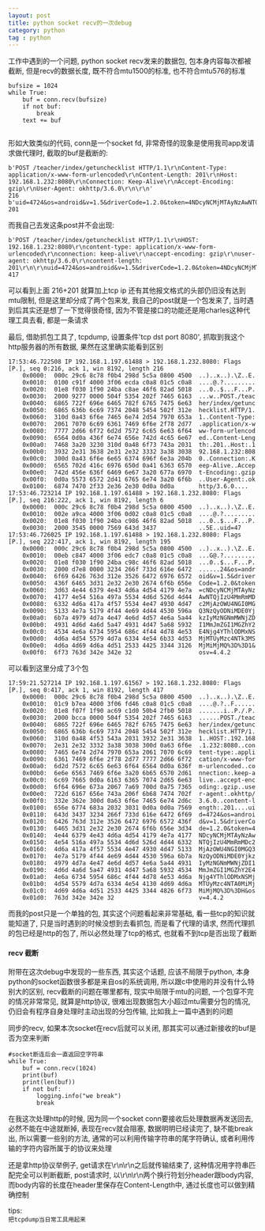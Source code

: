 ```yaml
---
layout: post
title: python socket recv的一次debug
category: python
tag : python
---
```


工作中遇到的一个问题, python socket recv发来的数据包, 包本身内容每次都被截断, 但是recv的数据长度, 既不符合mtu1500的标准, 也不符合mtu576的标准  

```
bufsize = 1024
while True:
	buf = conn.recv(bufsize)
	if not buf:
		break		
	text += buf
	
```

形如大致类似的代码, conn是一个socket fd, 非常奇怪的现象是使用我司app发请求做代理时, 截取的buf是截断的: 

```
b'POST /teacher/index/getunchecklist HTTP/1.1\r\nContent-Type: application/x-www-form-urlencoded\r\nContent-Length: 201\r\nHost: 192.168.1.232:8080\r\nConnection: Keep-Alive\r\nAccept-Encoding: gzip\r\nUser-Agent: okhttp/3.6.0\r\n\r\n'
216
b'uid=4724&os=android&v=1.5&driverCode=1.2.0&token=4NDcyNCMjMTAyNzAwNTQjIzU4MmRmMDc2MjAzOWU4NGI0MGQ3NzQyODNiMDE0YjkzIyMzNGNmMWNjZDI1MmJmZGI1MGZhY2E4Njg4YThlODMxNSMjMTUyMzc4NTA0MiMjMiMjMQ%3D%3DH&osv=4.4.2'
201
```

而我自己去发这条post并不会出现:

```
b'POST /teacher/index/getunchecklist HTTP/1.1\r\nHOST: 192.168.1.232:8080\r\ncontent-type: application/x-www-form-urlencoded\r\nconnection: keep-alive\r\naccept-encoding: gzip\r\nuser-agent: okhttp/3.6.0\r\ncontent-length: 201\r\n\r\nuid=4724&os=android&v=1.5&driverCode=1.2.0&token=4NDcyNCMjMTAyNzAwNTQjIzU4MmRmMDc2MjAzOWU4NGI0MGQ3NzQyODNiMDE0YjkzIyMzNGNmMWNjZDI1MmJmZGI1MGZhY2E4Njg4YThlODMxNSMjMTUyMzc4NTA0MiMjMiMjMQ%3D%3DH&osv=4.4.2'
417

```

可以看到上面 216+201 就算加上tcp ip 还有其他报文格式的头部仍旧没有达到mtu限制, 但是这里却分成了两个包来发, 我自己的post就是一个包发来了, 当时遇到后其实还是想了一下觉得很奇怪, 因为不管是接口的功能还是用charles这种代理工具去看, 都是一条请求

最后, 借助抓包工具了, tcpdump, 设置条件'tcp dst port 8080', 抓取到我这个http服务器的所有数据, 果然在这里确实能看到区别  

```
17:53:46.722508 IP 192.168.1.197.61488 > 192.168.1.232.8080: Flags [P.], seq 0:216, ack 1, win 8192, length 216
	0x0000:  000c 29c6 8c78 f0b4 298d 5c5a 0800 4500  ..)..x..).\Z..E.
	0x0010:  0100 c91f 4000 3f06 ecda c0a8 01c5 c0a8  ....@.?.........
	0x0020:  01e8 f030 1f90 24ba c8ae 46f6 82ad 5018  ...0..$...F...P.
	0x0030:  2000 9277 0000 504f 5354 202f 7465 6163  ...w..POST./teac
	0x0040:  6865 722f 696e 6465 782f 6765 7475 6e63  her/index/getunc
	0x0050:  6865 636b 6c69 7374 2048 5454 502f 312e  hecklist.HTTP/1.
	0x0060:  310d 0a43 6f6e 7465 6e74 2d54 7970 653a  1..Content-Type:
	0x0070:  2061 7070 6c69 6361 7469 6f6e 2f78 2d77  .application/x-w
	0x0080:  7777 2d66 6f72 6d2d 7572 6c65 6e63 6f64  ww-form-urlencod
	0x0090:  6564 0d0a 436f 6e74 656e 742d 4c65 6e67  ed..Content-Leng
	0x00a0:  7468 3a20 3230 310d 0a48 6f73 743a 2031  th:.201..Host:.1
	0x00b0:  3932 2e31 3638 2e31 2e32 3332 3a38 3038  92.168.1.232:808
	0x00c0:  300d 0a43 6f6e 6e65 6374 696f 6e3a 204b  0..Connection:.K
	0x00d0:  6565 702d 416c 6976 650d 0a41 6363 6570  eep-Alive..Accep
	0x00e0:  742d 456e 636f 6469 6e67 3a20 677a 6970  t-Encoding:.gzip
	0x00f0:  0d0a 5573 6572 2d41 6765 6e74 3a20 6f6b  ..User-Agent:.ok
	0x0100:  6874 7470 2f33 2e36 2e30 0d0a 0d0a       http/3.6.0....
17:53:46.723214 IP 192.168.1.197.61488 > 192.168.1.232.8080: Flags [P.], seq 216:222, ack 1, win 8192, length 6
	0x0000:  000c 29c6 8c78 f0b4 298d 5c5a 0800 4500  ..)..x..).\Z..E.
	0x0010:  002e a9ca 4000 3f06 0d02 c0a8 01c5 c0a8  ....@.?.........
	0x0020:  01e8 f030 1f90 24ba c986 46f6 82ad 5018  ...0..$...F...P.
	0x0030:  2000 3545 0000 7569 643d 3437            ..5E..uid=47
17:53:46.726025 IP 192.168.1.197.61488 > 192.168.1.232.8080: Flags [P.], seq 222:417, ack 1, win 8192, length 195
	0x0000:  000c 29c6 8c78 f0b4 298d 5c5a 0800 4500  ..)..x..).\Z..E.
	0x0010:  00eb c847 4000 3f06 edc7 c0a8 01c5 c0a8  ...G@.?.........
	0x0020:  01e8 f030 1f90 24ba c98c 46f6 82ad 5018  ...0..$...F...P.
	0x0030:  2000 d7e8 0000 3234 266f 733d 616e 6472  ......24&os=andr
	0x0040:  6f69 6426 763d 312e 3526 6472 6976 6572  oid&v=1.5&driver
	0x0050:  436f 6465 3d31 2e32 2e30 2674 6f6b 656e  Code=1.2.0&token
	0x0060:  3d63 4e44 6379 4e43 4d6a 4d54 4179 4e7a  =cNDcyNCMjMTAyNz
	0x0070:  4177 4e54 516a 497a 5534 4d6d 526d 4d44  AwNTQjIzU4MmRmMD
	0x0080:  6332 4d6a 417a 4f57 5534 4e47 4930 4d47  c2MjAzOWU4NGI0MG
	0x0090:  5133 4e7a 5179 4f44 4e69 4d44 4530 596a  Q3NzQyODNiMDE0Yj
	0x00a0:  6b7a 4979 4d7a 4e47 4e6d 4d57 4e6a 5a44  kzIyMzNGNmMWNjZD
	0x00b0:  4931 4d6d 4a6d 5a47 4931 4d47 5a68 5932  I1MmJmZGI1MGZhY2
	0x00c0:  4534 4e6a 6734 5954 686c 4f44 4d78 4e53  E4Njg4YThlODMxNS
	0x00d0:  4d6a 4d54 5579 4d7a 6334 4e54 6b33 4d53  MjMTUyMzc4NTk3MS
	0x00e0:  4d6a 4d69 4d6a 4d51 2533 4425 3344 3126  MjMiMjMQ%3D%3D1&
	0x00f0:  6f73 763d 342e 342e 32                   osv=4.4.2

```

可以看到这里分成了3个包  

```
17:59:21.527214 IP 192.168.1.197.61567 > 192.168.1.232.8080: Flags [P.], seq 0:417, ack 1, win 8192, length 417
	0x0000:  000c 29c6 8c78 f0b4 298d 5c5a 0800 4500  ..)..x..).\Z..E.
	0x0010:  01c9 b7ea 4000 3f06 fd46 c0a8 01c5 c0a8  ....@.?..F......
	0x0020:  01e8 f07f 1f90 ac69 c1d0 50b4 2fb0 5018  .......i..P./.P.
	0x0030:  2000 bcca 0000 504f 5354 202f 7465 6163  ......POST./teac
	0x0040:  6865 722f 696e 6465 782f 6765 7475 6e63  her/index/getunc
	0x0050:  6865 636b 6c69 7374 2048 5454 502f 312e  hecklist.HTTP/1.
	0x0060:  310d 0a48 4f53 543a 2031 3932 2e31 3638  1..HOST:.192.168
	0x0070:  2e31 2e32 3332 3a38 3038 300d 0a63 6f6e  .1.232:8080..con
	0x0080:  7465 6e74 2d74 7970 653a 2061 7070 6c69  tent-type:.appli
	0x0090:  6361 7469 6f6e 2f78 2d77 7777 2d66 6f72  cation/x-www-for
	0x00a0:  6d2d 7572 6c65 6e63 6f64 6564 0d0a 636f  m-urlencoded..co
	0x00b0:  6e6e 6563 7469 6f6e 3a20 6b65 6570 2d61  nnection:.keep-a
	0x00c0:  6c69 7665 0d0a 6163 6365 7074 2d65 6e63  live..accept-enc
	0x00d0:  6f64 696e 673a 2067 7a69 700d 0a75 7365  oding:.gzip..use
	0x00e0:  722d 6167 656e 743a 206f 6b68 7474 702f  r-agent:.okhttp/
	0x00f0:  332e 362e 300d 0a63 6f6e 7465 6e74 2d6c  3.6.0..content-l
	0x0100:  656e 6774 683a 2032 3031 0d0a 0d0a 7569  ength:.201....ui
	0x0110:  643d 3437 3234 266f 733d 616e 6472 6f69  d=4724&os=androi
	0x0120:  6426 763d 312e 3526 6472 6976 6572 436f  d&v=1.5&driverCo
	0x0130:  6465 3d31 2e32 2e30 2674 6f6b 656e 3d34  de=1.2.0&token=4
	0x0140:  4e44 6379 4e43 4d6a 4d54 4179 4e7a 4177  NDcyNCMjMTAyNzAw
	0x0150:  4e54 516a 497a 5534 4d6d 526d 4d44 6332  NTQjIzU4MmRmMDc2
	0x0160:  4d6a 417a 4f57 5534 4e47 4930 4d47 5133  MjAzOWU4NGI0MGQ3
	0x0170:  4e7a 5179 4f44 4e69 4d44 4530 596a 6b7a  NzQyODNiMDE0Yjkz
	0x0180:  4979 4d7a 4e47 4e6d 4d57 4e6a 5a44 4931  IyMzNGNmMWNjZDI1
	0x0190:  4d6d 4a6d 5a47 4931 4d47 5a68 5932 4534  MmJmZGI1MGZhY2E4
	0x01a0:  4e6a 6734 5954 686c 4f44 4d78 4e53 4d6a  Njg4YThlODMxNSMj
	0x01b0:  4d54 5579 4d7a 6334 4e54 4130 4d69 4d6a  MTUyMzc4NTA0MiMj
	0x01c0:  4d69 4d6a 4d51 2533 4425 3344 4826 6f73  MiMjMQ%3D%3DH&os
	0x01d0:  763d 342e 342e 32                        v=4.4.2
```

而我的post只是一个单独的包, 其实这个问题看起来非常基础, 看一些tcp的知识就能知道了, 只是当时遇到的时候没想到去看抓包, 而是看了代理的请求, 然而代理抓的包已经是http的包了, 所以必然处理了tcp的格式, 也就看不到tcp是否出现了截断

#### recv 截断  

附带在这次debug中发现的一些东西, 其实这个话题, 应该不局限于python, 本身python的socket函数很多都是来自os的系统调用, 所以跟c中使用的并没有什么特别大的区别, recv截断的问题在哪里都有, 现实中局限于mtu的问题, 一个包穿不完的情况非常常见, 就算是http协议, 很难出现数据包大小超过mtu需要分包的情况, 仍旧会有程序自身处理时主动出现的分包传输, 比如我上一篇中遇到的问题  

同步的recv, 如果本次socket在recv后就可以关闭, 那其实可以通过新接收的buf是否为空来判断  

```
#socket断连后会一直返回空字符串  
while True:
    buf = conn.recv(1024)
    print(buf)
    print(len(buf))
    if not buf:
        logging.info("we break")
        break
```

在我这次处理http的时候, 因为同一个socket conn要接收后处理数据再发送回去, 必然不能在中途就断掉, 表现在recv就会阻塞, 数据明明已经读完了, 缺不能break出, 所以需要一些别的方法, 通常的可以利用传输字符串的尾字符确认, 或者利用传输的字符内容所属于的协议来处理  

还是拿http协议举例子, get请求在\r\n\r\n之后就传输结束了, 这种情况用字符串匹配完全可以判断截断, post请求时, 以\r\n\r\n两个换行符划分header跟body内容, 而body内容的长度在header里保存在Content-Length中, 通过长度也可以做到精确控制  

tips:  
`把tcpdump当日常工具用起来`

